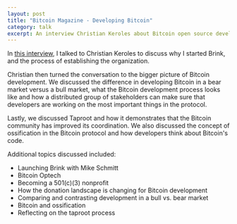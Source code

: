 ```yaml
---
layout: post
title: "Bitcoin Magazine - Developing Bitcoin"
category: talk
excerpt: An interview Christian Keroles about Bitcoin open source development.
---
```


In [this
interview](https://bitcoinmagazine.com/technical/interview-developing-bitcoin-with-john-newbery),
I talked to Christian Keroles to discuss why I started Brink, and the process of
establishing the organization.

Christian then turned the conversation to the bigger picture of Bitcoin
development. We discussed the difference in developing Bitcoin in a bear
market versus a bull market, what the Bitcoin development process looks like
and how a distributed group of stakeholders can make sure that developers are
working on the most important things in the protocol.

Lastly, we discussed Taproot and how it demonstrates that the Bitcoin community
has improved its coordination. We also discussed the concept of ossification
in the Bitcoin protocol and how developers think about Bitcoin's code.

Additional topics discussed included:

- Launching Brink with Mike Schmitt
- Bitcoin Optech
- Becoming a 501(c)(3) nonprofit
- How the donation landscape is changing for Bitcoin development
- Comparing and contrasting development in a bull vs. bear market
- Bitcoin and ossification
- Reflecting on the taproot process
